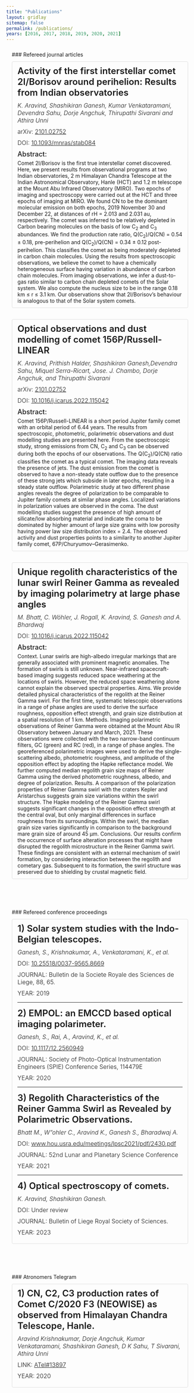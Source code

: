```yaml
---
title: "Publications"
layout: gridlay
sitemap: false
permalink: /publications/
years: [2016, 2017, 2018, 2019, 2020, 2021]
---
```


<style>
.jumbotron{
  padding:3%;
  padding-bottom:10px;
  padding-top:10px;
  margin-top:10px;
  margin-bottom:30px;
}

.publication {
  padding:3%;
  padding-bottom:10px;
  padding-top:10px;
  margin-top:10px;
  margin-bottom:30px;
  border: 1px solid #ddd;
  border-radius: 4px;
}

.publication h3 {
  margin-top: 0;
  margin-bottom: 10px;
  font-size: 24px;
  font-weight: 600;
}

.publication h4 {
  margin-top: 0;
  margin-bottom: 5px;
  font-size: 18px;
  font-weight: 500;
}

.publication p {
  margin-top: 0;
  margin-bottom: 10px;
  font-size: 16px;
  font-weight: 300;
}

.authors {
  font-size: 16px;
  font-weight: 500;
  font-style: italic;
}

</style>

<div class="jumbotron">
### Refereed journal articles

<div class="publication">
  <h3>Activity of the first interstellar comet 2I/Borisov around perihelion: Results from Indian observatories</h3>

  <p class="authors">K. Aravind, Shashikiran Ganesh, Kumar Venkataramani, Devendra Sahu, Dorje Angchuk, Thirupathi Sivarani and Athira Unni </p>
  <p>arXiv: <a href="https://arxiv.org/abs/2101.02752">2101.02752</a></p>
  <p>DOI: <a href="https://doi.org/10.1093/mnras/stab084">10.1093/mnras/stab084</a></p>

  <h4>Abstract:</h4>
  Comet 2I/Borisov is the first true interstellar comet discovered. Here, we present results from observational programs at two Indian observatories, 2 m Himalayan Chandra Telescope at the Indian Astronomical Observatory, Hanle (HCT) and 1.2 m telescope at the Mount Abu Infrared Observatory (MIRO). Two epochs of imaging and spectroscopy were carried out at the HCT and three epochs of imaging at MIRO. We found CN to be the dominant molecular emission on both epochs, 2019 November 30 and December 22, at distances of rH = 2.013 and 2.031 au, respectively. The comet was inferred to be relatively depleted in Carbon bearing molecules on the basis of low C<sub>2</sub> and C<sub>3</sub> abundances. We find the production rate ratio, Q(C<sub>2</sub>)/Q(CN) = 0.54 &plusmn; 0.18, pre-perihelion and Q(C<sub>2</sub>)/Q(CN) = 0.34 &plusmn; 0.12 post-perihelion. This classifies the comet as being moderately depleted in carbon chain molecules. Using the results from spectroscopic observations, we believe the comet to have a chemically heterogeneous surface having variation in abundance of carbon chain molecules. From imaging observations, we infer a dust-to-gas ratio similar to carbon chain depleted comets of the Solar system. We also compute the nucleus size to be in the range 0.18 km &le; r &le; 3.1 km. Our observations show that 2I/Borisov’s behaviour is analogous to that of the Solar system comets.

</div>

<div class="publication">
  <h3>Optical observations and dust modelling of comet 156P/Russell-LINEAR</h3>

  <p class="authors">K. Aravind, Prithish Halder, Shashikiran Ganesh,Devendra Sahu, Miquel Serra-Ricart, Jose. J. Chambo, Dorje Angchuk, and Thirupathi Sivarani</p>
  <p>arXiv: <a href="https://arxiv.org/abs/2101.02752">2101.02752</a></p>
  <p>DOI: <a href="https://doi.org/10.1016/j.icarus.2022.115042">10.1016/j.icarus.2022.115042</a></p>

  <h4>Abstract:</h4>
  Comet 156P/Russell-LINEAR is a short period Jupiter family comet with an orbital period of 6.44 years. The results from spectroscopic, photometric, polarimetric observations and dust modelling studies are presented here. From the spectroscopic study, strong emissions from CN, C<sub>2</sub> and C<sub>3</sub> can be observed during both the epochs of our observations. The Q(C<sub>2</sub>)/Q(CN) ratio classifies the comet as a typical comet. The imaging data reveals the presence of jets. The dust emission from the comet is observed to have a non-steady state outflow due to the presence of these strong jets which subside in later epochs, resulting in a steady state outflow. Polarimetric study at two different phase angles reveals the degree of polarization to be comparable to Jupiter family comets at similar phase angles. Localized variations in polarization values are observed in the coma. The dust modelling studies suggest the presence of high amount of silicate/low absorbing material and indicate the coma to be dominated by higher amount of large size grains with low porosity having power law size distribution index = 2.4. The observed activity and dust properties points to a similarity to another Jupiter family comet, 67P/Churyumov–Gerasimenko.
</div>

<div class="publication">
  <h3>Unique regolith characteristics of the lunar swirl Reiner Gamma as revealed by imaging polarimetry at large phase angles</h3>

  <p class="authors">M. Bhatt, C. Wöhler, J. Rogall, K. Aravind, S. Ganesh and A. Bhardwaj</p>
  <p>DOI: <a href="https://doi.org/10.1016/j.icarus.2022.115042">10.1016/j.icarus.2022.115042</a></p>

  <h4>Abstract:</h4>
  Context. Lunar swirls are high-albedo irregular markings that are generally associated with prominent magnetic anomalies. The formation of swirls is still unknown. Near-infrared spacecraft-based imaging suggests reduced space weathering at the locations of swirls. However, the reduced space weathering alone cannot explain the observed spectral properties.
Aims. We provide detailed physical characteristics of the regolith at the Reiner Gamma swirl. For the first time, systematic telescopic observations in a range of phase angles are used to derive the surface roughness, opposition effect strength, and grain size distribution at a spatial resolution of 1 km.
Methods. Imaging polarimetric observations of Reiner Gamma were obtained at the Mount Abu IR Observatory between January and March, 2021. These observations were collected with the two narrow-band continuum filters, GC (green) and RC (red), in a range of phase angles. The georeferenced polarimetric images were used to derive the single-scattering albedo, photometric roughness, and amplitude of the opposition effect by adopting the Hapke reflectance model. We further computed median regolith grain size maps of Reiner Gamma using the derived photometric roughness, albedo, and degree of polarization.
Results. A comparison of the polarization properties of Reiner Gamma swirl with the craters Kepler and Aristarchus suggests grain size variations within the swirl structure. The Hapke modeling of the Reiner Gamma swirl suggests significant changes in the opposition effect strength at the central oval, but only marginal differences in surface roughness from its surroundings. Within the swirl, the median grain size varies significantly in comparison to the background mare grain size of around 45 µm.
Conclusions. Our results confirm the occurrence of surface alteration processes that might have disrupted the regolith microstructure in the Reiner Gamma swirl. These findings are consistent with an external mechanism of swirl formation, by considering interaction between the regolith and cometary gas. Subsequent to its formation, the swirl structure was preserved due to shielding by crustal magnetic field.
</div>

</div>

<div class="jumbotron">
### Refereed conference proceedings
  <div class="publication">
  <h3>1) Solar system studies with the Indo-Belgian telescopes.</h3>
  <p class="authors">Ganesh, S., Krishnakumar, A., Venkataramani, K., et al.</p>
  <p>DOI: <a href="https://doi.org/10.25518/0037-9565.8669">10.25518/0037-9565.8669</a></p>
  <p>JOURNAL: Bulletin de la Societe Royale des Sciences de Liege, 88, 65. </p>
  <p>YEAR: 2019 </p>
    
  <hr>  
  
  <h3>2) EMPOL: an EMCCD based optical imaging polarimeter.</h3>
  <p class="authors">Ganesh, S., Rai, A., Aravind, K., et al.</p>
  <p>DOI: <a href="https://doi.org/10.1117/12.2560949">10.1117/12.2560949</a></p>
  <p>JOURNAL: Society of Photo-Optical Instrumentation Engineers (SPIE) Conference Series, 114479E </p>
  <p>YEAR: 2020 </p>

  <hr>

  <h3>3) Regolith Characteristics of the Reiner Gamma Swirl as Revealed by Polarimetric Observations.</h3>
  <p class="authors">Bhatt M., W”ohler C., Aravind K., Ganesh S., Bharadwaj A.</p>
  <p>DOI: <a href="https://www.hou.usra.edu/meetings/lpsc2021/pdf/2430.pdf">www.hou.usra.edu/meetings/lpsc2021/pdf/2430.pdf</a></p>
  <p>JOURNAL: 52nd Lunar and Planetary Science Conference</p>
  <p>YEAR: 2021 </p>

  <hr>

  <h3>4) Optical spectroscopy of comets.</h3>
  <p class="authors">K. Aravind, Shashikiran Ganesh.</p>
  <p>DOI: Under review</p>
  <p>JOURNAL: Bulletin of Liege Royal Society of Sciences.</p>
  <p>YEAR: 2023 </p>
  </div>
  
</div>

<div class="jumbotron">
### Atronomers Telegram
  <div class="publication">
  <h3>1) CN, C2, C3 production rates of Comet C/2020 F3 (NEOWISE) as observed from Himalayan Chandra Telescope, Hanle.</h3>
  <p class="authors">Aravind Krishnakumar, Dorje Angchuk, Kumar Venkataramani, Shashikiran Ganesh, D K Sahu, T Sivarani, Athira Unni</p>
  <p>LINK: <a href="https://www.astronomerstelegram.org/?read=13897">ATel#13897</a></p>
  <p>YEAR: 2020 </p>

  </div>
  
</div>
